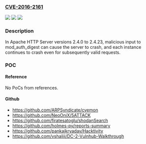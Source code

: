 ### [CVE-2016-2161](https://cve.mitre.org/cgi-bin/cvename.cgi?name=CVE-2016-2161)
![](https://img.shields.io/static/v1?label=Product&message=Apache%20HTTP%20Server&color=blue)
![](https://img.shields.io/static/v1?label=Version&message=n%2Fa&color=blue)
![](https://img.shields.io/static/v1?label=Vulnerability&message=Use%20of%20Out-of-range%20Pointer%20Offset%20(CWE-823)&color=brighgreen)

### Description

In Apache HTTP Server versions 2.4.0 to 2.4.23, malicious input to mod_auth_digest can cause the server to crash, and each instance continues to crash even for subsequently valid requests.

### POC

#### Reference
No PoCs from references.

#### Github
- https://github.com/ARPSyndicate/cvemon
- https://github.com/NeoOniX/5ATTACK
- https://github.com/firatesatoglu/shodanSearch
- https://github.com/holmes-py/reports-summary
- https://github.com/pankajkryadav/Hacktivity
- https://github.com/vshaliii/DC-2-Vulnhub-Walkthrough

